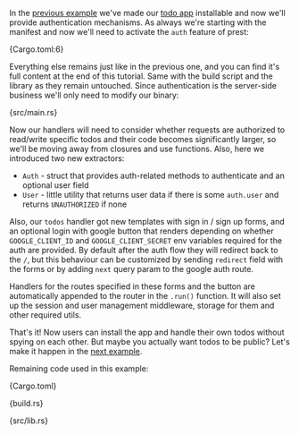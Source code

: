 In the [previous example](https://prest.blog/todo-pwa) we've made our [todo app](https://prest.blog/todo) installable and now we'll provide authentication mechanisms. As always we're starting with the manifest and now we'll need to activate the `auth` feature of prest:

{Cargo.toml:6}

Everything else remains just like in the previous one, and you can find it's full content at the end of this tutorial. Same with the build script and the library as they remain untouched. Since authentication is the server-side business we'll only need to modify our binary:

{src/main.rs}

Now our handlers will need to consider whether requests are authorized to read/write specific todos and their code becomes significantly larger, so we'll be moving away from closures and use functions. Also, here we introduced two new extractors: 

* `Auth` - struct that provides auth-related methods to authenticate and an optional user field
* `User` - little utility that returns user data if there is some `auth.user` and returns `UNAUTHORIZED` if none

Also, our `todos` handler got new templates with sign in / sign up forms, and an optional login with google button that renders depending on whether `GOOGLE_CLIENT_ID` and `GOOGLE_CLIENT_SECRET` env variables required for the auth are provided. By default after the auth flow they will redirect back to the `/`, but this behaviour can be customized by sending `redirect` field with the forms or by adding `next` query param to the google auth route.

Handlers for the routes specified in these forms and the button are automatically appended to the router in the `.run()` function. It will also set up the session and user management middleware, storage for them and other required utils.

That's it! Now users can install the app and handle their own todos without spying on each other. But maybe you actually want todos to be public? Let's make it happen in the [next example](https://prest.blog/todo-pwa-auth-sync).

Remaining code used in this example:

{Cargo.toml}

{build.rs}

{src/lib.rs}